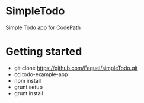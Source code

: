 # SimpleTodo
Simple Todo app for CodePath

# Getting started

* git clone https://github.com/Fequel/simpleTodo.git
* cd todo-example-app
* npm install
* grunt setup
* grunt install
